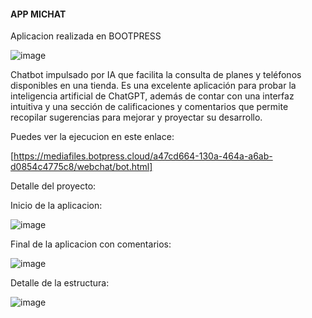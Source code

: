 #### APP MICHAT 
Aplicacion realizada en BOOTPRESS  


![image](https://github.com/user-attachments/assets/f2886371-c223-4fa6-9a6d-d33f06a4b060)

Chatbot impulsado por IA que facilita la consulta de planes y teléfonos disponibles en una tienda. Es una excelente aplicación para probar la inteligencia artificial de ChatGPT, además de contar con una interfaz intuitiva y una sección de calificaciones y comentarios que permite recopilar sugerencias para mejorar y proyectar su desarrollo.



Puedes ver la ejecucion en este enlace:

[https://mediafiles.botpress.cloud/a47cd664-130a-464a-a6ab-d0854c4775c8/webchat/bot.html]



Detalle del proyecto: 

Inicio de la aplicacion:



![image](https://github.com/user-attachments/assets/ba71c1e7-a8bb-4e39-bcd5-4b4185ffc600)

Final de la aplicacion con comentarios: 

![image](https://github.com/user-attachments/assets/c6baef13-905c-4301-bef2-d5236179b9e3)


Detalle de la estructura:


![image](https://github.com/user-attachments/assets/5e006edb-d2fd-4fd7-a1e0-889671ce114e)






